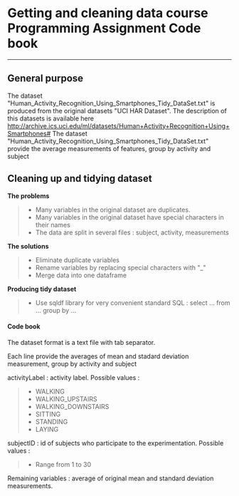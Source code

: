 Getting and cleaning data course Programming Assignment Code book
===================

----------


General purpose
-------------

The dataset "Human_Activity_Recognition_Using_Smartphones_Tidy_DataSet.txt" is produced from the original datasets "UCI HAR Dataset". The description of this datasets is available here http://archive.ics.uci.edu/ml/datasets/Human+Activity+Recognition+Using+Smartphones#
The dataset "Human_Activity_Recognition_Using_Smartphones_Tidy_DataSet.txt" provide the average measurements of features, group by activity and subject

Cleaning up and tidying dataset
-------------

**The problems** 
> - Many variables in the original dataset are duplicates. 
> - Many variables in the original dataset have special characters in their names
> - The data are split in several files : subject, activity, measurements

**The solutions** 
> - Eliminate duplicate variables 
> - Rename variables by replacing special characters with "_"
> - Merge data into one dataframe

**Producing tidy dataset** 
> -  Use sqldf library for very convenient standard SQL : select ... from ... group by ...



#### <i class="icon-folder-open"></i> Code book
The dataset format is a text file with tab separator.

Each line provide the averages of mean and stadard deviation measurement, group by activity and subject

activityLabel : activity label. Possible values :

>- WALKING
>- WALKING_UPSTAIRS
>- WALKING_DOWNSTAIRS
>- SITTING
>- STANDING
>- LAYING

subjectID : id of subjects who participate to the experimentation. Possible values :
>-  Range from 1 to 30

Remaining variables : average of original mean and standard deviation measurements.

